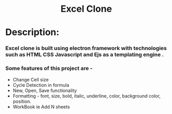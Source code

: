 <h1 align="center">
  Excel Clone
</h1>

# Description:

### Excel clone is built using electron framework with technologies such as HTML CSS Javascript and Ejs as a templating engine .
### Some features of this project are -
- Change Cell size
- Cycle Detection in formula
- New, Open, Save functionality
- Formatting - font, size, bold, italic, underline, color, background color, position.
- WorkBook ie Add N sheets